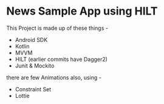 # News Sample App using HILT


This Project is made up of these things -

 - Android SDK 
 - Kotlin 
 - MVVM  
 - HILT  (earlier commits have Dagger2)
 - Junit & Mockito

there are few Animations also, using -
 - Constraint Set
 - Lottie
